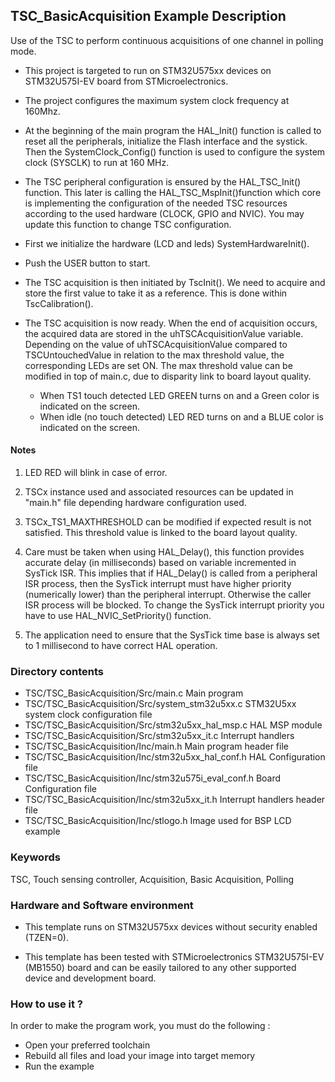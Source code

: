 ## <b>TSC_BasicAcquisition Example Description</b>

Use of the TSC to perform continuous acquisitions of one channel in polling mode. 

- This project is targeted to run on STM32U575xx devices on STM32U575I-EV board from STMicroelectronics.

- The project configures the maximum system clock frequency at 160Mhz.

- At the beginning of the main program the HAL_Init() function is called to reset all the peripherals, initialize the Flash interface and the systick.
Then the SystemClock_Config() function is used to configure the system clock (SYSCLK) to run at 160 MHz.

- The TSC peripheral configuration is ensured by the HAL_TSC_Init() function.
This later is calling the HAL_TSC_MspInit()function which core is implementing
the configuration of the needed TSC resources according to the used hardware (CLOCK, 
GPIO and NVIC). You may update this function to change TSC configuration.

- First we initialize the hardware (LCD and leds) SystemHardwareInit(). 

- Push the USER button to start.

- The TSC acquisition is then initiated by TscInit().
We need to acquire and store the first value to take it as a reference. This is done within TscCalibration().

- The TSC acquisition is now ready.
When the end of acquisition occurs, the acquired data are stored in the uhTSCAcquisitionValue variable.
Depending on the value of uhTSCAcquisitionValue compared to TSCUntouchedValue in relation to the max threshold value,
the corresponding LEDs are set ON.
The max threshold value can be modified in top of main.c, due to disparity link to board layout quality.

  - When TS1 touch detected LED GREEN turns on and a Green color is indicated on the screen.
  - When idle (no touch detected) LED RED turns on and a BLUE color is indicated on the screen.

#### <b>Notes</b>

 1. LED RED will blink in case of error.

 2. TSCx instance used and associated resources can be updated in "main.h"
file depending hardware configuration used.

 3. TSCx_TS1_MAXTHRESHOLD can be modified if expected result is not satisfied.
This threshold value is linked to the board layout quality.

 4. Care must be taken when using HAL_Delay(), this function provides accurate delay (in milliseconds)
      based on variable incremented in SysTick ISR. This implies that if HAL_Delay() is called from
      a peripheral ISR process, then the SysTick interrupt must have higher priority (numerically lower)
      than the peripheral interrupt. Otherwise the caller ISR process will be blocked.
      To change the SysTick interrupt priority you have to use HAL_NVIC_SetPriority() function.

 5. The application need to ensure that the SysTick time base is always set to 1 millisecond
      to have correct HAL operation.

### <b>Directory contents</b>

  - TSC/TSC_BasicAcquisition/Src/main.c                 Main program
  - TSC/TSC_BasicAcquisition/Src/system_stm32u5xx.c     STM32U5xx system clock configuration file
  - TSC/TSC_BasicAcquisition/Src/stm32u5xx_hal_msp.c    HAL MSP module
  - TSC/TSC_BasicAcquisition/Src/stm32u5xx_it.c         Interrupt handlers
  - TSC/TSC_BasicAcquisition/Inc/main.h                 Main program header file
  - TSC/TSC_BasicAcquisition/Inc/stm32u5xx_hal_conf.h   HAL Configuration file
  - TSC/TSC_BasicAcquisition/Inc/stm32u575i_eval_conf.h Board Configuration file
  - TSC/TSC_BasicAcquisition/Inc/stm32u5xx_it.h         Interrupt handlers header file
  - TSC/TSC_BasicAcquisition/Inc/stlogo.h               Image used for BSP LCD example

### <b>Keywords</b>

TSC, Touch sensing controller, Acquisition, Basic Acquisition, Polling 
     
### <b>Hardware and Software environment</b>  

  - This template runs on STM32U575xx devices without security enabled (TZEN=0).

  - This template has been tested with STMicroelectronics STM32U575I-EV (MB1550)
    board and can be easily tailored to any other supported device
    and development board.
  
### <b>How to use it ?</b>

In order to make the program work, you must do the following :

 - Open your preferred toolchain
 - Rebuild all files and load your image into target memory
 - Run the example

